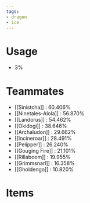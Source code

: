 ```yaml
---
tags:
- dragon
- ice
---
```

# Usage
- 3%
# Teammates
- [[Sinistcha]] : 60.406%
- [[Ninetales-Alola]] : 56.870%
- [[Landorus]] : 54.462%
- [[Okidogi]] : 38.646%
- [[Archaludon]] : 29.662%
- [[Incineroar]] : 28.491%
- [[Pelipper]] : 26.240%
- [[Gouging Fire]] : 21.101%
- [[Rillaboom]] : 19.955%
- [[Grimmsnarl]] : 16.358%
- [[Gholdengo]] : 10.820%
# Items